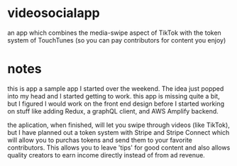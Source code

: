 # videosocialapp
an app which combines the media-swipe aspect of TikTok with the token system of TouchTunes (so you can pay contributors for content you enjoy)


# notes
this is app a sample app I started over the weekend. The idea just popped into my head and I started getting to work. 
this app is missing quite a bit, but I figured I would work on the front end design before I started working on stuff like adding Redux, a graphQL client, and AWS Amplify backend. 

the aplication, when finished, will let you swipe through videos (like TikTok), but I have planned out a token system with Stripe and Stripe Connect which will allow you to purchas tokens and send them to your favorite contributors. This allows you to leave 'tips' for good content and also allows quality creators to earn income directly instead of from ad revenue. 